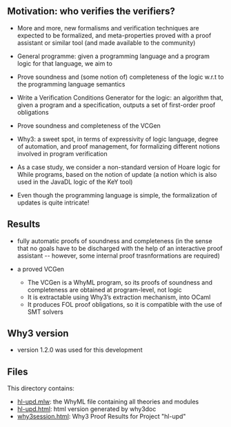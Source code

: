 

## Motivation: who verifies the verifiers? 
    
*  More and more, new formalisms and verification techniques are expected to be formalized, and meta-properties proved with a proof assistant or similar tool (and made available to the community)
    
*  General programme: given a programming language and a program logic for that language, we aim to 
  * Prove soundness and (some notion of) completeness of the logic w.r.t to the programming language semantics 
  * Write a Verification Conditions Generator for the logic: an algorithm that, given a program and a specification, outputs a set of first-order proof obligations
  * Prove soundness and completeness of the VCGen



*  Why3: a sweet spot, in terms of expressivity of logic language, degree of automation, and proof management, for formalizing  different notions involved in program verification 

*  As a case study, we consider a non-standard version of Hoare logic for While programs, based on the notion of update (a notion which is also used in the JavaDL logic of the KeY tool)

*  Even though the programming language is simple, the formalization of updates is quite intricate!



## Results 


* fully automatic proofs of soundness and completeness 
        (in the sense that no goals have to be discharged with the help
        of an interactive proof assistant -- however, some internal
        proof trasnformations are required) 
        
* a proved VCGen
  * The VCGen is a WhyML program, so its proofs of soundness and completeness are obtained at program-level, not logic
  * It is extractable using Why3’s extraction mechanism, into OCaml
  * It produces FOL proof obligations, so it is compatible with the use of SMT solvers



## Why3 version

* version 1.2.0 was used for this development


## Files

This directory contains: 

* [hl-upd.mlw](https://github.com/jspdium/hl-upd/blob/master/hl-upd.mlw): the WhyML file containing all theories and modules
* [hl-upd.html](http://htmlpreview.github.com/?https://github.com/jspdium/hl-upd/blob/master/hl-upd.html): html version generated by why3doc
* [why3session.html](http://htmlpreview.github.com/?https://github.com/jspdium/hl-upd/blob/master/why3session.html): Why3 Proof Results for Project "hl-upd"



